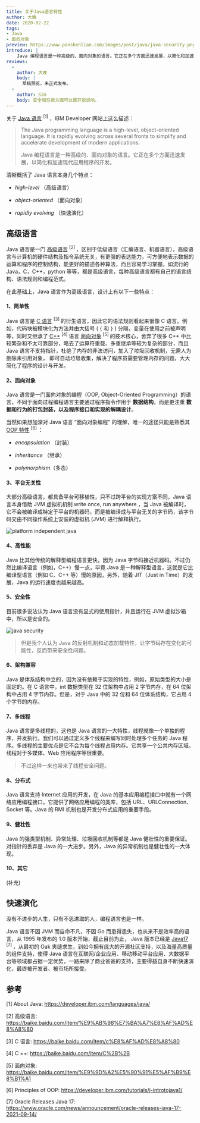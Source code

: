 ```yaml
---
title: 关于Java语言特性
author: 大晚
date: 2020-02-22
tags: 
- Java
- 面向对象
preview: https://www.panshenlian.com/images/post/java/java-security.png
introduce: |
    Java 编程语言是一种高级的、面向对象的语言。它正在多个方面迅速发展，以简化和加速现代应用程序的开发。
reviews:
  -
    author: 大晚
    body: |
      草稿预览，未正式发布。
  -
    author: Sim
    body: 安全和性能方面可以展开说说哈。
---
```



关于 [Java 语言](https://developer.ibm.com/languages/java/) <sup>[1]</sup> ，IBM Developer 网站上这么描述：



> The Java programming language is a high-level, object-oriented language. It is rapidly evolving across several fronts to simplify and accelerate development of modern applications. 
>
> Java 编程语言是一种高级的、面向对象的语言。它正在多个方面迅速发展，以简化和加速现代应用程序的开发。



清晰概括了 Java 语言本身几个特点： 

- *high-level* （高级语言）

- *object-oriented* （面向对象）

- *rapidly evolving* （快速演化）





## 高级语言


Java 语言是一门 [高级语言](https://baike.baidu.com/item/%E9%AB%98%E7%BA%A7%E8%AF%AD%E8%A8%80) <sup>[2] </sup> ，区别于低级语言（汇编语言、机器语言），高级语言与计算机的硬件结构及指令系统无关，有更强的表达能力，可方便地表示数据的运算和程序的控制结构，能更好的描述各种算法，而且容易学习掌握。如流行的 Java，C，C++，python 等等，都是高级语言，每种高级语言都有自己的语言结构、语法规则和编程范式。



在此基础上，Java 语言作为高级语言，设计上有以下一些特点：




#### 1、简单性

Java 语言是 [C 语言](https://baike.baidu.com/item/c%E8%AF%AD%E8%A8%80) <sup>[3] </sup> 的衍生语言，因此它的语法规则看起来很像 C 语言。例如，代码块被模块化为方法并由大括号 ( `{` 和 `}` ) 分隔，变量在使用之前被声明等，同时又继承了 [C++](https://baike.baidu.com/item/C%2B%2B) <sup>[4] </sup> 语言 [面向对象](https://baike.baidu.com/item/%E9%9D%A2%E5%90%91%E5%AF%B9%E8%B1%A1) <sup>[5] </sup> 的技术核心，舍弃了很多 C++ 中比较繁杂和不太可靠部分，略去了运算符重载、多重继承等较为复杂的部分，而且  Java 语言不支持指针，杜绝了内存的非法访问，加入了垃圾回收机制，无需人为删除未引用对象， 即可自动垃圾收集，解决了程序员需要管理内存的问题，大大简化了程序的设计与开发。




#### 2、面向对象

Java 语言是一门面向对象的编程（OOP, Object-Oriented Programming）的语言，不同于面向过程编程语言主要通过程序指令作用于 **数据结构**，而是更注重 **数据和行为的打包封装，以及程序接口和实现的解耦设计**。


当然如果想加深对 Java 语言 ”面向对象编程“ 的理解，唯一的途径只能是熟悉其 [OOP 特性](https://developer.ibm.com/tutorials/j-introtojava1/) <sup>[6] </sup> ：

- *encapsulation* （封装）

- *inheritance* （继承）

- *polymorphism*（多态）



#### 3、平台无关性

大部分高级语言，都具备平台可移植性，只不过跨平台的实现方案不同，Java 语言本身借助 JVM 虚拟机机制 write once, run anywhere ，当 Java 被编译时，它不会被编译成特定于平台的机器码，而是被编译成与平台无关的字节码，该字节码交由不同操作系统上安装的虚拟机 (JVM) 进行解释执行。



![platform independent java](https://www.panshenlian.com/images/post/java/platform-independent-java.png)



#### 4、高性能

Java 比其他传统的解释型编程语言更快，因为 Java 字节码接近机器码。不过仍然比编译语言（例如，C++）慢一点，毕竟 Java 是一种解释型语言，这就是它比编译型语言（例如 C、C++ 等）慢的原因，另外，随着 JIT（Just in Time）的发展，Java 的运行速度也越来越高。



#### 5、安全性

目前很多说法认为 Java 语言没有显式的使用指针，并且运行在 JVM 虚拟沙箱中，所以是安全的。



![java security](https://www.panshenlian.com/images/post/java/java-security.png)




> 但是我个人认为 Java 的反射机制和动态加载特性，让字节码存在变化的可能性，反而带来安全性问题。



#### 6、架构兼容

Java 是体系结构中立的，因为没有依赖于实现的特性，例如，原始类型的大小是固定的。在 C 语言中，int 数据类型在 32 位架构中占用 2 字节内存，在 64 位架构中占用 4 字节内存。但是，对于 Java 中的 32 位和 64 位体系结构，它占用 4 个字节的内存。



#### 7、多线程 

Java 语言是多线程的，这也是 Java 语言的一大特性，线程就像一个单独的程序，并发执行。我们可以通过定义多个线程来编写同时处理多个任务的 Java 程序。多线程的主要优点是它不会为每个线程占用内存。它共享一个公共内存区域。线程对于多媒体、Web 应用程序等很重要。



> 不过这样一来也带来了线程安全问题。



#### 8、分布式

Java 语言支持 Internet 应用的开发，在 Java 的基本应用编程接口中就有一个网络应用编程接口，它提供了网络应用编程的类库，包括 URL、URLConnection、Socket 等。Java 的 RMI 机制也是开发分布式应用的重要手段。



#### 9、健壮性

Java 的强类型机制、异常处理、垃圾回收机制等都是 Java 健壮性的重要保证。对指针的丢弃是 Java 的一大进步。另外，Java 的异常机制也是健壮性的一大体现。



#### 10、其它

(补充)



##  快速演化


没有不进步的人生，只有不思进取的人，编程语言也是一样。

Java 语言不因 JVM 而自命不凡，不因 Go 而患得患失，也从来不是效率高的语言，从 1995 年发布的 1.0 版本开始，截止目前为止， Java 版本已经是 [Java17](https://www.oracle.com/news/announcement/oracle-releases-java-17-2021-09-14/) <sup>[7] </sup> ，从最初的 Oak 夹缝求生，到如今拥有庞大的开源社区支持，以及海量高质量的组件支持，使得 Java 语言在互联网/企业应用、移动移动平台应用、大数据平台等领域都占据一定优势，一路来除了商业爸爸的支持，主要得益自身不断快速演化，最终被开发者、被市场所接受。



## 参考 

[1] About Java: https://developer.ibm.com/languages/java/

[2] 高级语言: https://baike.baidu.com/item/%E9%AB%98%E7%BA%A7%E8%AF%AD%E8%A8%80

[3] C 语言: https://baike.baidu.com/item/c%E8%AF%AD%E8%A8%80

[4] C ++: https://baike.baidu.com/item/C%2B%2B

[5] 面向对象: https://baike.baidu.com/item/%E9%9D%A2%E5%90%91%E5%AF%B9%E8%B1%A1

[6] Principles of OOP: https://developer.ibm.com/tutorials/j-introtojava1/

[7] Oracle Releases Java 17: https://www.oracle.com/news/announcement/oracle-releases-java-17-2021-09-14/